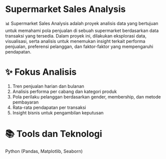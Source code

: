 # **Supermarket Sales Analysis**
📊 Supermarket Sales Analysis adalah proyek analisis data yang bertujuan untuk memahami pola penjualan di sebuah supermarket berdasarkan data transaksi yang tersedia.
Dalam proyek ini, dilakukan eksplorasi data, visualisasi, serta analisis untuk menemukan insight terkait performa penjualan, preferensi pelanggan, dan faktor-faktor yang mempengaruhi pendapatan.

# **✨ Fokus Analisis**
1. Tren penjualan harian dan bulanan
2. Analisis performa per cabang dan kategori produk
3. Pola perilaku pelanggan berdasarkan gender, membership, dan metode pembayaran
4. Rata-rata pendapatan per transaksi
5. Insight bisnis untuk pengambilan keputusan

# **📚 Tools dan Teknologi**
Python (Pandas, Matplotlib, Seaborn)

